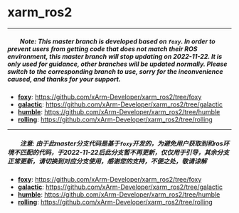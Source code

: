 # xarm_ros2
--------------------------------------
##### &ensp;&ensp;&ensp;&ensp;Note: This master branch is developed based on `foxy`. In order to prevent users from getting code that does not match their ROS environment, this master branch will stop updating on 2022-11-22. It is only used for guidance, other branches will be updated normally. Please switch to the corresponding branch to use, sorry for the inconvenience caused, and thanks for your support.
  - __[foxy](https://github.com/xArm-Developer/xarm_ros2/tree/foxy)__: https://github.com/xArm-Developer/xarm_ros2/tree/foxy
  - __[galactic](https://github.com/xArm-Developer/xarm_ros2/tree/galactic)__: https://github.com/xArm-Developer/xarm_ros2/tree/galactic
  - __[humble](https://github.com/xArm-Developer/xarm_ros2/tree/humble)__: https://github.com/xArm-Developer/xarm_ros2/tree/humble
  - __[rolling](https://github.com/xArm-Developer/xarm_ros2/tree/rolling)__: https://github.com/xArm-Developer/xarm_ros2/tree/rolling

--------------------------------------
##### &ensp;&ensp;&ensp;&ensp;注意: 由于此master分支代码是基于`foxy`开发的，为避免用户获取到和ros环境不匹配的代码，于2022-11-22后此分支暂不再更新，仅仅用于引导，其余分支正常更新，请切换到对应分支使用，感谢您的支持，不便之处，敬请谅解
  - __[foxy](https://github.com/xArm-Developer/xarm_ros2/tree/foxy)__: https://github.com/xArm-Developer/xarm_ros2/tree/foxy
  - __[galactic](https://github.com/xArm-Developer/xarm_ros2/tree/galactic)__: https://github.com/xArm-Developer/xarm_ros2/tree/galactic
  - __[humble](https://github.com/xArm-Developer/xarm_ros2/tree/humble)__: https://github.com/xArm-Developer/xarm_ros2/tree/humble
  - __[rolling](https://github.com/xArm-Developer/xarm_ros2/tree/rolling)__: https://github.com/xArm-Developer/xarm_ros2/tree/rolling

